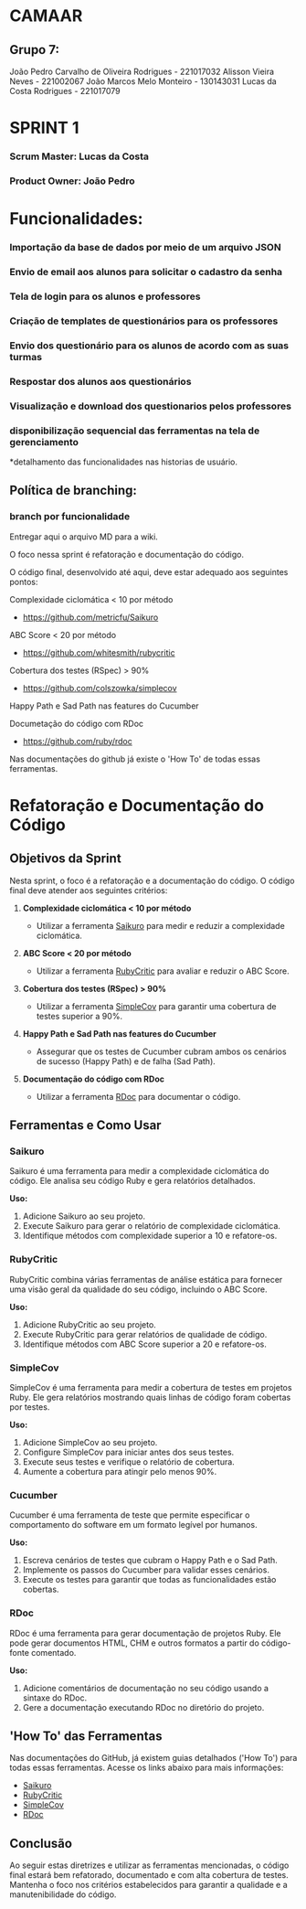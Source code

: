 # CAMAAR
## Grupo 7:
João Pedro Carvalho de Oliveira Rodrigues - 221017032 
Alisson Vieira Neves - 221002067
João Marcos Melo Monteiro - 130143031
Lucas da Costa Rodrigues - 221017079

# SPRINT 1

### Scrum Master: Lucas da Costa
### Product Owner: João Pedro

# Funcionalidades:

### Importação da base de dados por meio de um arquivo JSON
### Envio de email aos alunos para solicitar o cadastro da senha
### Tela de login para os alunos e professores
### Criação de templates de questionários para os professores
### Envio dos questionário para os alunos de acordo com as suas turmas
### Respostar dos alunos aos questionários
### Visualização e download dos questionarios pelos professores
### disponibilização sequencial das ferramentas na tela de gerenciamento

*detalhamento das funcionalidades nas historias de usuário.

## Política de branching:
### branch por funcionalidade

Entregar aqui o arquivo MD para a wiki.

O foco nessa sprint é refatoração e documentação do código.

O código final, desenvolvido até aqui, deve estar adequado aos seguintes pontos:

Complexidade ciclomática < 10 por método

- https://github.com/metricfu/Saikuro

ABC Score < 20 por método

- https://github.com/whitesmith/rubycritic

Cobertura dos testes (RSpec) > 90%

- https://github.com/colszowka/simplecov

Happy Path e Sad Path nas features do Cucumber

Documetação do código com RDoc

- https://github.com/ruby/rdoc

Nas documentações do github já existe o 'How To' de todas essas ferramentas.

# Refatoração e Documentação do Código

## Objetivos da Sprint

Nesta sprint, o foco é a refatoração e a documentação do código. O código final deve atender aos seguintes critérios:

1. **Complexidade ciclomática < 10 por método**
   - Utilizar a ferramenta [Saikuro](https://github.com/metricfu/Saikuro) para medir e reduzir a complexidade ciclomática.

2. **ABC Score < 20 por método**
   - Utilizar a ferramenta [RubyCritic](https://github.com/whitesmith/rubycritic) para avaliar e reduzir o ABC Score.

3. **Cobertura dos testes (RSpec) > 90%**
   - Utilizar a ferramenta [SimpleCov](https://github.com/colszowka/simplecov) para garantir uma cobertura de testes superior a 90%.

4. **Happy Path e Sad Path nas features do Cucumber**
   - Assegurar que os testes de Cucumber cubram ambos os cenários de sucesso (Happy Path) e de falha (Sad Path).

5. **Documentação do código com RDoc**
   - Utilizar a ferramenta [RDoc](https://github.com/ruby/rdoc) para documentar o código.

## Ferramentas e Como Usar

### Saikuro

Saikuro é uma ferramenta para medir a complexidade ciclomática do código. Ele analisa seu código Ruby e gera relatórios detalhados.

**Uso:**
1. Adicione Saikuro ao seu projeto.
2. Execute Saikuro para gerar o relatório de complexidade ciclomática.
3. Identifique métodos com complexidade superior a 10 e refatore-os.

### RubyCritic

RubyCritic combina várias ferramentas de análise estática para fornecer uma visão geral da qualidade do seu código, incluindo o ABC Score.

**Uso:**
1. Adicione RubyCritic ao seu projeto.
2. Execute RubyCritic para gerar relatórios de qualidade de código.
3. Identifique métodos com ABC Score superior a 20 e refatore-os.

### SimpleCov

SimpleCov é uma ferramenta para medir a cobertura de testes em projetos Ruby. Ele gera relatórios mostrando quais linhas de código foram cobertas por testes.

**Uso:**
1. Adicione SimpleCov ao seu projeto.
2. Configure SimpleCov para iniciar antes dos seus testes.
3. Execute seus testes e verifique o relatório de cobertura.
4. Aumente a cobertura para atingir pelo menos 90%.

### Cucumber

Cucumber é uma ferramenta de teste que permite especificar o comportamento do software em um formato legível por humanos. 

**Uso:**
1. Escreva cenários de testes que cubram o Happy Path e o Sad Path.
2. Implemente os passos do Cucumber para validar esses cenários.
3. Execute os testes para garantir que todas as funcionalidades estão cobertas.

### RDoc

RDoc é uma ferramenta para gerar documentação de projetos Ruby. Ele pode gerar documentos HTML, CHM e outros formatos a partir do código-fonte comentado.

**Uso:**
1. Adicione comentários de documentação no seu código usando a sintaxe do RDoc.
2. Gere a documentação executando RDoc no diretório do projeto.

## 'How To' das Ferramentas

Nas documentações do GitHub, já existem guias detalhados ('How To') para todas essas ferramentas. Acesse os links abaixo para mais informações:

- [Saikuro](https://github.com/metricfu/Saikuro)
- [RubyCritic](https://github.com/whitesmith/rubycritic)
- [SimpleCov](https://github.com/colszowka/simplecov)
- [RDoc](https://github.com/ruby/rdoc)

## Conclusão

Ao seguir estas diretrizes e utilizar as ferramentas mencionadas, o código final estará bem refatorado, documentado e com alta cobertura de testes. Mantenha o foco nos critérios estabelecidos para garantir a qualidade e a manutenibilidade do código.

